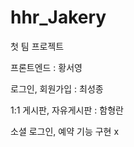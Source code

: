 # hhr_Jakery

첫 팀 프로젝트



프론트엔드 : 황서영 

로그인, 회원가입 : 최성종

1:1 게시판, 자유게시판 : 함형란

소셜 로그인, 예약 기능 구현 x 

